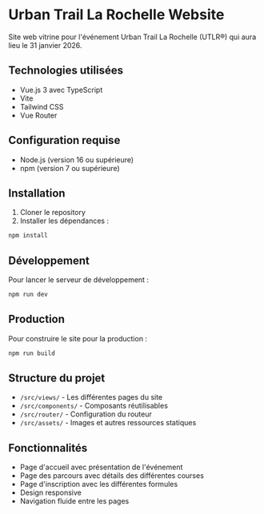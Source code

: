 # Urban Trail La Rochelle Website

Site web vitrine pour l'événement Urban Trail La Rochelle (UTLR®) qui aura lieu le 31 janvier 2026.

## Technologies utilisées

- Vue.js 3 avec TypeScript
- Vite
- Tailwind CSS
- Vue Router

## Configuration requise

- Node.js (version 16 ou supérieure)
- npm (version 7 ou supérieure)

## Installation

1. Cloner le repository
2. Installer les dépendances :
```bash
npm install
```

## Développement

Pour lancer le serveur de développement :
```bash
npm run dev
```

## Production

Pour construire le site pour la production :
```bash
npm run build
```

## Structure du projet

- `/src/views/` - Les différentes pages du site
- `/src/components/` - Composants réutilisables
- `/src/router/` - Configuration du routeur
- `/src/assets/` - Images et autres ressources statiques

## Fonctionnalités

- Page d'accueil avec présentation de l'événement
- Page des parcours avec détails des différentes courses
- Page d'inscription avec les différentes formules
- Design responsive
- Navigation fluide entre les pages
